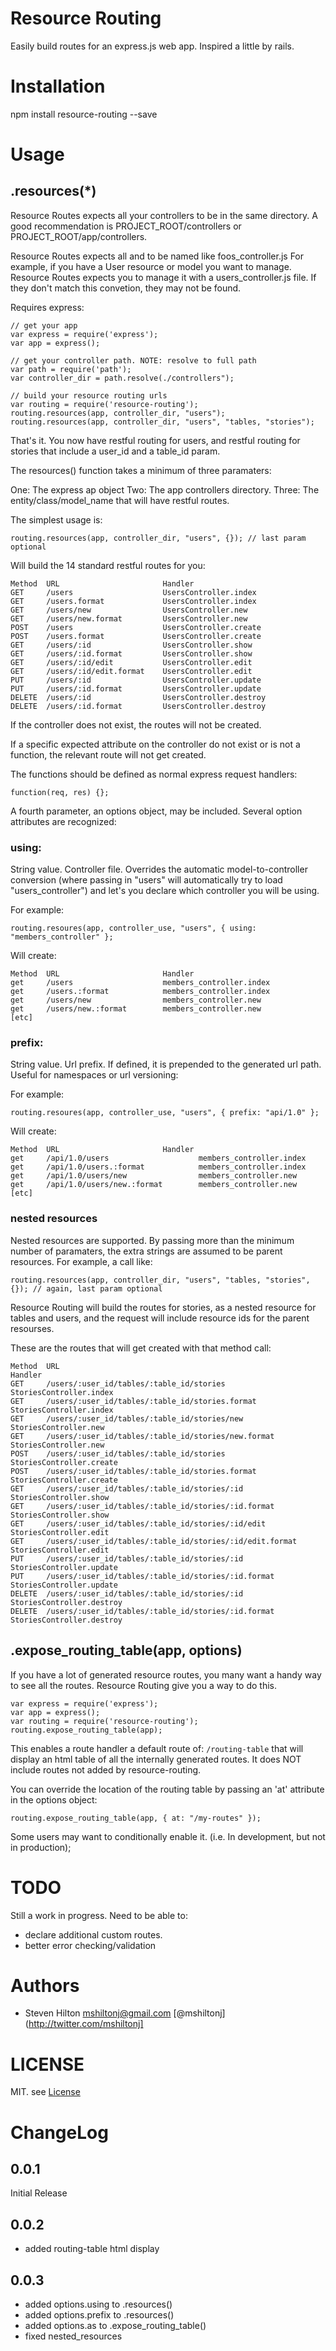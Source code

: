# Resource Routing

Easily build routes for an express.js web app. Inspired a little by rails.

# Installation

npm install resource-routing --save

# Usage

## .resources(*)
Resource Routes expects all your controllers to be in the same directory. A good recommendation is PROJECT_ROOT/controllers 
or PROJECT_ROOT/app/controllers.

Resource Routes expects all and to be named like foos_controller.js
For example, if you have a User resource or model you want to manage. Resource Routes expects you to manage it
with a users_controller.js file. If they don't match this convetion, they may not be found.

Requires express:

    // get your app
    var express = require('express');
    var app = express();
    
    // get your controller path. NOTE: resolve to full path
    var path = require('path');
    var controller_dir = path.resolve(./controllers");
    
    // build your resource routing urls
    var routing = require('resource-routing');
    routing.resources(app, controller_dir, "users");
    routing.resources(app, controller_dir, "users", "tables, "stories");

That's it. You now have restful routing for users, and restful routing for stories that include a user_id and a table_id param.

The resources() function takes a minimum of three paramaters:

One:   The express ap object
Two:   The app controllers directory.
Three: The entity/class/model_name that will have restful routes.


The simplest usage is:

    routing.resources(app, controller_dir, "users", {}); // last param optional


Will build the 14 standard restful routes for you:

    Method  URL                       Handler
    GET     /users                    UsersController.index
    GET     /users.format             UsersController.index
    GET     /users/new                UsersController.new
    GET     /users/new.format         UsersController.new
    POST    /users                    UsersController.create
    POST    /users.format             UsersController.create
    GET     /users/:id                UsersController.show
    GET     /users/:id.format         UsersController.show
    GET     /users/:id/edit           UsersController.edit
    GET     /users/:id/edit.format    UsersController.edit
    PUT     /users/:id                UsersController.update
    PUT     /users/:id.format         UsersController.update
    DELETE  /users/:id                UsersController.destroy
    DELETE  /users/:id.format         UsersController.destroy

If the controller does not exist, the routes will not be created.

If a specific expected attribute on the controller do not exist or is not a function,
the relevant route will not get created.

The functions should be defined as normal express request handlers:

    function(req, res) {};

A fourth parameter, an options object, may be included. Several option attributes are recognized:

### using:

String value. Controller file. Overrides the automatic model-to-controller
conversion (where passing in "users" will automatically try to load
"users_controller") and let's you declare which controller you will be using.

For example:

    routing.resoures(app, controller_use, "users", { using: "members_controller" };

Will create:

    Method  URL                       Handler
    get     /users                    members_controller.index
    get     /users.:format            members_controller.index
    get     /users/new                members_controller.new
    get     /users/new.:format        members_controller.new
    [etc]


### prefix:

String value. Url prefix. If defined, it is prepended to the generated url path. Useful
for namespaces or url versioning:

For example:

    routing.resoures(app, controller_use, "users", { prefix: "api/1.0" };

Will create:

    Method  URL                       Handler
    get     /api/1.0/users                    members_controller.index
    get     /api/1.0/users.:format            members_controller.index
    get     /api/1.0/users/new                members_controller.new
    get     /api/1.0/users/new.:format        members_controller.new
    [etc]

### nested resources
Nested resources are supported. By passing more than the minimum number of paramaters, the extra
strings are assumed to be parent resources. For example, a call like:

    routing.resources(app, controller_dir, "users", "tables, "stories", {}); // again, last param optional

Resource Routing will build the routes for stories, as a nested
resource for tables and users, and the request will include resource
ids for the parent resourses.

These are the routes that will get created with that method call:

    Method  URL                                                        Handler
    GET     /users/:user_id/tables/:table_id/stories                   StoriesController.index
    GET     /users/:user_id/tables/:table_id/stories.format            StoriesController.index
    GET     /users/:user_id/tables/:table_id/stories/new               StoriesController.new
    GET     /users/:user_id/tables/:table_id/stories/new.format        StoriesController.new
    POST    /users/:user_id/tables/:table_id/stories                   StoriesController.create
    POST    /users/:user_id/tables/:table_id/stories.format            StoriesController.create
    GET     /users/:user_id/tables/:table_id/stories/:id               StoriesController.show
    GET     /users/:user_id/tables/:table_id/stories/:id.format        StoriesController.show
    GET     /users/:user_id/tables/:table_id/stories/:id/edit          StoriesController.edit
    GET     /users/:user_id/tables/:table_id/stories/:id/edit.format   StoriesController.edit
    PUT     /users/:user_id/tables/:table_id/stories/:id               StoriesController.update
    PUT     /users/:user_id/tables/:table_id/stories/:id.format        StoriesController.update
    DELETE  /users/:user_id/tables/:table_id/stories/:id               StoriesController.destroy
    DELETE  /users/:user_id/tables/:table_id/stories/:id.format        StoriesController.destroy

## .expose_routing_table(app, options)

If you have a lot of generated resource routes, you many want a handy way to see all the routes. Resource Routing
give you a way to do this.

    var express = require('express');
    var app = express();
    var routing = require('resource-routing');
    routing.expose_routing_table(app);

This enables a route handler a default route of: `/routing-table` that will display an html table of all the
internally generated routes. It does NOT include routes not added by resource-routing.

You can override the location of the routing table by passing an 'at' attribute in the options object:

    routing.expose_routing_table(app, { at: "/my-routes" });

Some users may want to conditionally enable it. (i.e. In development, but not in production);


# TODO

Still a work in progress. Need to be able to:

* declare additional custom routes.
* better error checking/validation

# Authors
* Steven Hilton <mshiltonj@gmail.com> [@mshiltonj](http://twitter.com/mshiltonj]

# LICENSE

MIT. see [License](LICENSE)


# ChangeLog

## 0.0.1
Initial Release

## 0.0.2
* added routing-table html display

## 0.0.3

* added options.using to .resources()
* added options.prefix to .resources()
* added options.as to .expose_routing_table()
* fixed nested_resources
